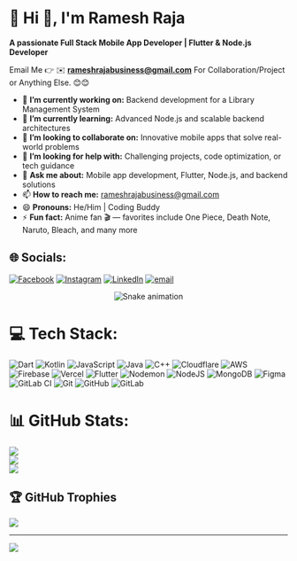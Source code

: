 # 💫 Hi 👋, I'm Ramesh Raja
**A passionate Full Stack Mobile App Developer | Flutter & Node.js Developer**

Email Me 👉 ✉️ **rameshrajabusiness@gmail.com** For Collaboration/Project or Anything Else. 😊😊

- 🔭 **I’m currently working on:** Backend development for a Library Management System
- 🌱 **I’m currently learning:** Advanced Node.js and scalable backend architectures
- 👯 **I’m looking to collaborate on:** Innovative mobile apps that solve real-world problems
- 🤔 **I’m looking for help with:** Challenging projects, code optimization, or tech guidance
- 💬 **Ask me about:** Mobile app development, Flutter, Node.js, and backend solutions
- 📫 **How to reach me:** rameshrajabusiness@gmail.com
- 😄 **Pronouns:** He/Him | Coding Buddy
- ⚡ **Fun fact:** Anime fan 🎬 — favorites include One Piece, Death Note, Naruto, Bleach, and many more


## 🌐 Socials:
[![Facebook](https://img.shields.io/badge/Facebook-%231877F2.svg?logo=Facebook&logoColor=white)](https://facebook.com/https://www.facebook.com/RameshRajaMk4?sfnsn=scwspwa&mibextid=RUbZ1f) [![Instagram](https://img.shields.io/badge/Instagram-%23E4405F.svg?logo=Instagram&logoColor=white)](https://instagram.com/https://www.instagram.com/its_rameshbalach?igsh=MmRhZXk4aWs0bjI2) [![LinkedIn](https://img.shields.io/badge/LinkedIn-%230077B5.svg?logo=linkedin&logoColor=white)](https://linkedin.com/in/https://www.linkedin.com/in/ramesh-raja-b63a5627b/) [![email](https://img.shields.io/badge/Email-D14836?logo=gmail&logoColor=white)](mailto:rameshrajabusiness@gmail.com) 



<!-- Snake Game Repo View -->

<div align="center">
  <img src="https://profile-readme-generator.com/assets/snake.svg" alt="Snake animation" />
</div>


# 💻 Tech Stack:
![Dart](https://img.shields.io/badge/dart-%230175C2.svg?style=for-the-badge&logo=dart&logoColor=white) ![Kotlin](https://img.shields.io/badge/kotlin-%237F52FF.svg?style=for-the-badge&logo=kotlin&logoColor=white) ![JavaScript](https://img.shields.io/badge/javascript-%23323330.svg?style=for-the-badge&logo=javascript&logoColor=%23F7DF1E) ![Java](https://img.shields.io/badge/java-%23ED8B00.svg?style=for-the-badge&logo=openjdk&logoColor=white) ![C++](https://img.shields.io/badge/c++-%2300599C.svg?style=for-the-badge&logo=c%2B%2B&logoColor=white) ![Cloudflare](https://img.shields.io/badge/Cloudflare-F38020?style=for-the-badge&logo=Cloudflare&logoColor=white) ![AWS](https://img.shields.io/badge/AWS-%23FF9900.svg?style=for-the-badge&logo=amazon-aws&logoColor=white) ![Firebase](https://img.shields.io/badge/firebase-%23039BE5.svg?style=for-the-badge&logo=firebase) ![Vercel](https://img.shields.io/badge/vercel-%23000000.svg?style=for-the-badge&logo=vercel&logoColor=white) ![Flutter](https://img.shields.io/badge/Flutter-%2302569B.svg?style=for-the-badge&logo=Flutter&logoColor=white) ![Nodemon](https://img.shields.io/badge/NODEMON-%23323330.svg?style=for-the-badge&logo=nodemon&logoColor=%BBDEAD) ![NodeJS](https://img.shields.io/badge/node.js-6DA55F?style=for-the-badge&logo=node.js&logoColor=white) ![MongoDB](https://img.shields.io/badge/MongoDB-%234ea94b.svg?style=for-the-badge&logo=mongodb&logoColor=white) ![Figma](https://img.shields.io/badge/figma-%23F24E1E.svg?style=for-the-badge&logo=figma&logoColor=white) ![GitLab CI](https://img.shields.io/badge/gitlab%20CI-%23181717.svg?style=for-the-badge&logo=gitlab&logoColor=white) ![Git](https://img.shields.io/badge/git-%23F05033.svg?style=for-the-badge&logo=git&logoColor=white) ![GitHub](https://img.shields.io/badge/github-%23121011.svg?style=for-the-badge&logo=github&logoColor=white) ![GitLab](https://img.shields.io/badge/gitlab-%23181717.svg?style=for-the-badge&logo=gitlab&logoColor=white)
# 📊 GitHub Stats:
![](https://github-readme-stats.vercel.app/api?username=ramesh-balach&theme=dark&hide_border=false&include_all_commits=true&count_private=true)<br/>
![](https://nirzak-streak-stats.vercel.app/?user=ramesh-balach&theme=dark&hide_border=false)<br/>
![](https://github-readme-stats.vercel.app/api/top-langs/?username=ramesh-balach&theme=dark&hide_border=false&include_all_commits=true&count_private=true&layout=compact)


## 🏆 GitHub Trophies
![](https://github-profile-trophy.vercel.app/?username=ramesh-balach&theme=radical&no-frame=false&no-bg=true&margin-w=4)

---
[![](https://visitcount.itsvg.in/api?id=ramesh-balach&icon=0&color=0)](https://visitcount.itsvg.in)

<!-- Proudly created with GPRM ( https://gprm.itsvg.in ) -->
